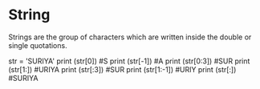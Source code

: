 # String

Strings are the group of characters which are written inside the double or single quotations.

str = 'SURIYA'
print (str[0])  #S
print (str[-1]) #A
print (str[0:3]) #SUR
print (str[1:]) #URIYA
print (str[:3]) #SUR
print (str[1:-1]) #URIY
print (str[:]) #SURIYA
